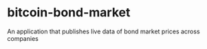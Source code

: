 # bitcoin-bond-market
An application that publishes live data of bond market prices across companies
